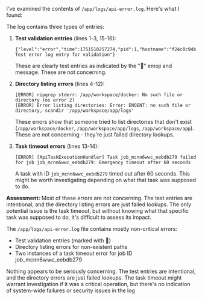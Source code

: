 I've examined the contents of `/app/logs/api-error.log`. Here's what I found:

The log contains three types of entries:

1. **Test validation entries** (lines 1-3, 15-16):

    ```
    {"level":"error","time":1751510257274,"pid":1,"hostname":"f24c0c94b3f6","msg":"🧪 Test error log entry for validation"}
    ```

    These are clearly test entries as indicated by the "🧪" emoji and message. These are not concerning.

2. **Directory listing errors** (lines 4-12):

    ```
    [ERROR] ripgrep stderr: /app/workspace/docker: No such file or directory (os error 2)
    [ERROR] Error listing directories: Error: ENOENT: no such file or directory, scandir '/app/workspace/app/logs'
    ```

    These errors show that someone tried to list directories that don't exist (`/app/workspace/docker`, `/app/workspace/app/logs`, `/app/workspace/app`). These are not concerning - they're just failed directory lookups.

3. **Task timeout errors** (lines 13-14):
    ```
    [ERROR] [ApiTaskExecutionHandler] Task job_mcnn6wwc_eebdb279 failed for job job_mcnn6wwc_eebdb279: Emergency timeout after 60 seconds
    ```
    A task with ID `job_mcnn6wwc_eebdb279` timed out after 60 seconds. This might be worth investigating depending on what that task was supposed to do.

**Assessment:** Most of these errors are not concerning. The test entries are intentional, and the directory listing errors are just failed lookups. The only potential issue is the task timeout, but without knowing what that specific task was supposed to do, it's difficult to assess its impact.

The `/app/logs/api-error.log` file contains mostly non-critical errors:

- Test validation entries (marked with 🧪)
- Directory listing errors for non-existent paths
- Two instances of a task timeout error for job ID job_mcnn6wwc_eebdb279

Nothing appears to be seriously concerning. The test entries are intentional, and the directory errors are just failed lookups. The task timeout might warrant investigation if it was a critical operation, but there's no indication of system-wide failures or security issues in the log
